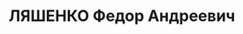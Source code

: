 ---
title: ЛЯШЕНКО Федор Андреевич
description: "32 года (в 1934), русский, слесарь по металлу, обр.:низшее\nсекретарь\
  \ Новочеркасского райкома, г. Новочеркасск\n  член ВКП(б) с VI.1924 г., делегат\
  \ XVII съезда ВКП(б) от Азово-Черноморского края\nРепрессирован в 1937г."
---